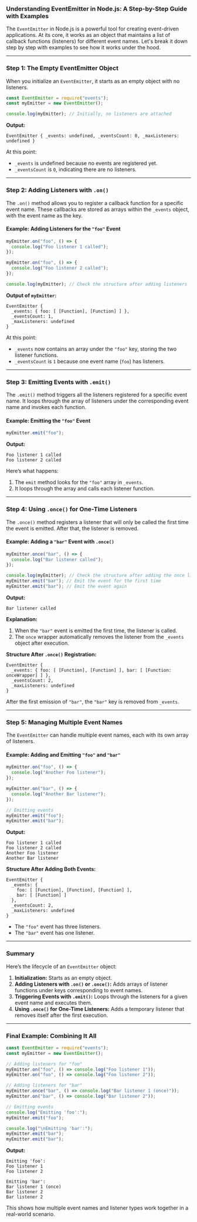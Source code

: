 ### Understanding EventEmitter in Node.js: A Step-by-Step Guide with Examples

The `EventEmitter` in Node.js is a powerful tool for creating event-driven applications. At its core, it works as an object that maintains a list of callback functions (listeners) for different event names. Let's break it down step by step with examples to see how it works under the hood.

---

### Step 1: The Empty EventEmitter Object

When you initialize an `EventEmitter`, it starts as an empty object with no listeners.

```javascript
const EventEmitter = require("events");
const myEmitter = new EventEmitter();

console.log(myEmitter); // Initially, no listeners are attached
```

**Output:**
```
EventEmitter { _events: undefined, _eventsCount: 0, _maxListeners: undefined }
```

At this point:
- `_events` is undefined because no events are registered yet.
- `_eventsCount` is `0`, indicating there are no listeners.

---

### Step 2: Adding Listeners with `.on()`

The `.on()` method allows you to register a callback function for a specific event name. These callbacks are stored as arrays within the `_events` object, with the event name as the key.

#### Example: Adding Listeners for the `"foo"` Event

```javascript
myEmitter.on("foo", () => {
  console.log("Foo listener 1 called");
});

myEmitter.on("foo", () => {
  console.log("Foo listener 2 called");
});

console.log(myEmitter); // Check the structure after adding listeners
```

**Output of `myEmitter`:**
```
EventEmitter {
  _events: { foo: [ [Function], [Function] ] },
  _eventsCount: 1,
  _maxListeners: undefined
}
```

At this point:
- `_events` now contains an array under the `"foo"` key, storing the two listener functions.
- `_eventsCount` is `1` because one event name (`foo`) has listeners.

---

### Step 3: Emitting Events with `.emit()`

The `.emit()` method triggers all the listeners registered for a specific event name. It loops through the array of listeners under the corresponding event name and invokes each function.

#### Example: Emitting the `"foo"` Event

```javascript
myEmitter.emit("foo");
```

**Output:**
```
Foo listener 1 called
Foo listener 2 called
```

Here’s what happens:
1. The `emit` method looks for the `"foo"` array in `_events`.
2. It loops through the array and calls each listener function.

---

### Step 4: Using `.once()` for One-Time Listeners

The `.once()` method registers a listener that will only be called the first time the event is emitted. After that, the listener is removed.

#### Example: Adding a `"bar"` Event with `.once()`

```javascript
myEmitter.once("bar", () => {
  console.log("Bar listener called");
});

console.log(myEmitter); // Check the structure after adding the once listener
myEmitter.emit("bar"); // Emit the event for the first time
myEmitter.emit("bar"); // Emit the event again
```

**Output:**
```
Bar listener called
```

**Explanation:**
1. When the `"bar"` event is emitted the first time, the listener is called.
2. The `once` wrapper automatically removes the listener from the `_events` object after execution.

**Structure After `.once()` Registration:**
```
EventEmitter {
  _events: { foo: [ [Function], [Function] ], bar: [ [Function: onceWrapper] ] },
  _eventsCount: 2,
  _maxListeners: undefined
}
```

After the first emission of `"bar"`, the `"bar"` key is removed from `_events`.

---

### Step 5: Managing Multiple Event Names

The `EventEmitter` can handle multiple event names, each with its own array of listeners.

#### Example: Adding and Emitting `"foo"` and `"bar"`

```javascript
myEmitter.on("foo", () => {
  console.log("Another Foo listener");
});

myEmitter.on("bar", () => {
  console.log("Another Bar listener");
});

// Emitting events
myEmitter.emit("foo");
myEmitter.emit("bar");
```

**Output:**
```
Foo listener 1 called
Foo listener 2 called
Another Foo listener
Another Bar listener
```

**Structure After Adding Both Events:**
```
EventEmitter {
  _events: {
    foo: [ [Function], [Function], [Function] ],
    bar: [ [Function] ]
  },
  _eventsCount: 2,
  _maxListeners: undefined
}
```

- The `"foo"` event has three listeners.
- The `"bar"` event has one listener.

---

### Summary

Here’s the lifecycle of an `EventEmitter` object:

1. **Initialization:** Starts as an empty object.
2. **Adding Listeners with `.on()` or `.once()`:** Adds arrays of listener functions under keys corresponding to event names.
3. **Triggering Events with `.emit()`:** Loops through the listeners for a given event name and executes them.
4. **Using `.once()` for One-Time Listeners:** Adds a temporary listener that removes itself after the first execution.

---

### Final Example: Combining It All

```javascript
const EventEmitter = require("events");
const myEmitter = new EventEmitter();

// Adding listeners for "foo"
myEmitter.on("foo", () => console.log("Foo listener 1"));
myEmitter.on("foo", () => console.log("Foo listener 2"));

// Adding listeners for "bar"
myEmitter.once("bar", () => console.log("Bar listener 1 (once)"));
myEmitter.on("bar", () => console.log("Bar listener 2"));

// Emitting events
console.log("Emitting 'foo':");
myEmitter.emit("foo");

console.log("\nEmitting 'bar':");
myEmitter.emit("bar");
myEmitter.emit("bar");
```

**Output:**
```
Emitting 'foo':
Foo listener 1
Foo listener 2

Emitting 'bar':
Bar listener 1 (once)
Bar listener 2
Bar listener 2
```

This shows how multiple event names and listener types work together in a real-world scenario.